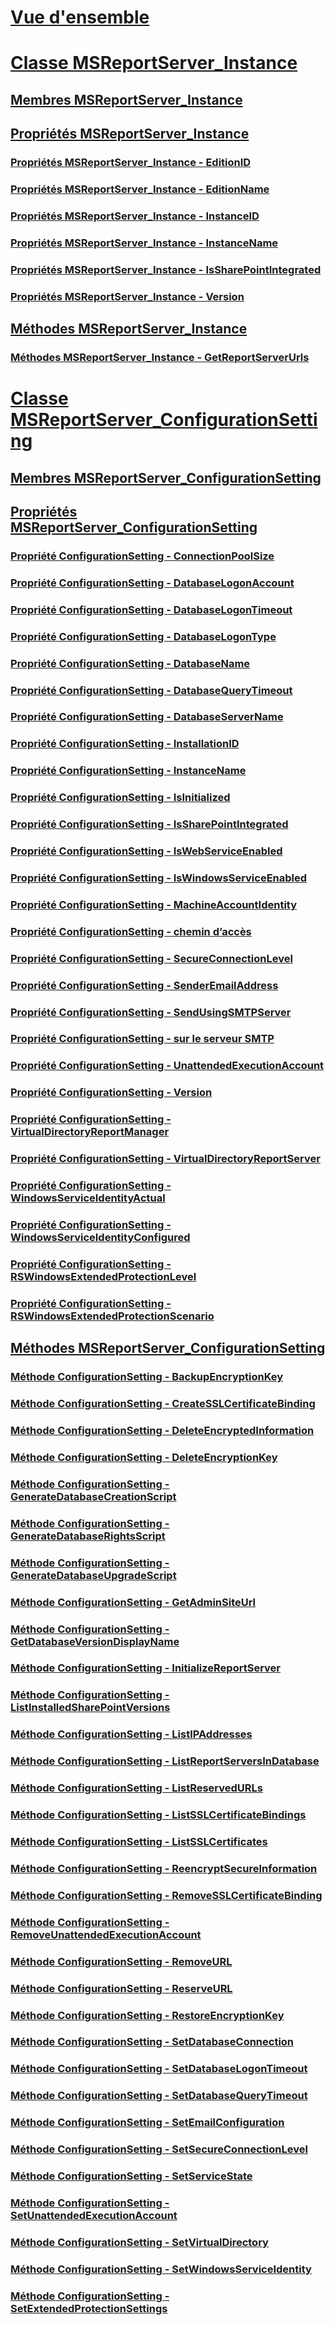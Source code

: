 # [Vue d'ensemble](reporting-services-wmi-provider-library-reference-ssrs.md)  
# [Classe MSReportServer_Instance](msreportserver-instance-class.md)  
## [Membres MSReportServer_Instance](msreportserver-instance-members.md)  
## [Propriétés MSReportServer_Instance](msreportserver-instance-properties.md)  
### [Propriétés MSReportServer_Instance - EditionID](msreportserver-instance-properties-editionid.md)  
### [Propriétés MSReportServer_Instance - EditionName](msreportserver-instance-properties-editionname.md)  
### [Propriétés MSReportServer_Instance - InstanceID](msreportserver-instance-properties-instanceid.md)  
### [Propriétés MSReportServer_Instance - InstanceName](msreportserver-instance-properties-instancename.md)  
### [Propriétés MSReportServer_Instance - IsSharePointIntegrated](msreportserver-instance-properties-issharepointintegrated.md)  
### [Propriétés MSReportServer_Instance - Version](msreportserver-instance-properties-version.md)  
## [Méthodes MSReportServer_Instance](msreportserver-instance-methods.md)  
### [Méthodes MSReportServer_Instance - GetReportServerUrls](msreportserver-instance-methods-getreportserverurls.md)  
# [Classe MSReportServer_ConfigurationSetting](msreportserver-configurationsetting-class.md)  
## [Membres MSReportServer_ConfigurationSetting](msreportserver-configurationsetting-members.md)  
## [Propriétés MSReportServer_ConfigurationSetting](msreportserver-configurationsetting-properties.md)  
### [Propriété ConfigurationSetting - ConnectionPoolSize](configurationsetting-property-connectionpoolsize.md)  
### [Propriété ConfigurationSetting - DatabaseLogonAccount](configurationsetting-property-databaselogonaccount.md)  
### [Propriété ConfigurationSetting - DatabaseLogonTimeout](configurationsetting-property-databaselogontimeout.md)  
### [Propriété ConfigurationSetting - DatabaseLogonType](configurationsetting-property-databaselogontype.md)  
### [Propriété ConfigurationSetting - DatabaseName](configurationsetting-property-databasename.md)  
### [Propriété ConfigurationSetting - DatabaseQueryTimeout](configurationsetting-property-databasequerytimeout.md)  
### [Propriété ConfigurationSetting - DatabaseServerName](configurationsetting-property-databaseservername.md)  
### [Propriété ConfigurationSetting - InstallationID](configurationsetting-property-installationid.md)  
### [Propriété ConfigurationSetting - InstanceName](configurationsetting-property-instancename.md)  
### [Propriété ConfigurationSetting - IsInitialized](configurationsetting-property-isinitialized.md)  
### [Propriété ConfigurationSetting - IsSharePointIntegrated](configurationsetting-property-issharepointintegrated.md)  
### [Propriété ConfigurationSetting - IsWebServiceEnabled](configurationsetting-property-iswebserviceenabled.md)  
### [Propriété ConfigurationSetting - IsWindowsServiceEnabled](configurationsetting-property-iswindowsserviceenabled.md)  
### [Propriété ConfigurationSetting - MachineAccountIdentity](configurationsetting-property-machineaccountidentity.md)  
### [Propriété ConfigurationSetting - chemin d’accès](configurationsetting-property-pathname.md)  
### [Propriété ConfigurationSetting - SecureConnectionLevel](configurationsetting-property-secureconnectionlevel.md)  
### [Propriété ConfigurationSetting - SenderEmailAddress](configurationsetting-property-senderemailaddress.md)  
### [Propriété ConfigurationSetting - SendUsingSMTPServer](configurationsetting-property-sendusingsmtpserver.md)  
### [Propriété ConfigurationSetting - sur le serveur SMTP](configurationsetting-property-smtpserver.md)  
### [Propriété ConfigurationSetting - UnattendedExecutionAccount](configurationsetting-property-unattendedexecutionaccount.md)  
### [Propriété ConfigurationSetting - Version](configurationsetting-property-version.md)  
### [Propriété ConfigurationSetting - VirtualDirectoryReportManager](configurationsetting-property-virtualdirectoryreportmanager.md)  
### [Propriété ConfigurationSetting - VirtualDirectoryReportServer](configurationsetting-property-virtualdirectoryreportserver.md)  
### [Propriété ConfigurationSetting - WindowsServiceIdentityActual](configurationsetting-property-windowsserviceidentityactual.md)  
### [Propriété ConfigurationSetting - WindowsServiceIdentityConfigured](windowsserviceidentityconfigured-property.md)  
### [Propriété ConfigurationSetting - RSWindowsExtendedProtectionLevel](rswindowsextendedprotectionlevel-property.md)  
### [Propriété ConfigurationSetting - RSWindowsExtendedProtectionScenario](rswindowsextendedprotectionscenario-property.md)  
## [Méthodes MSReportServer_ConfigurationSetting](msreportserver-configurationsetting-methods.md)  
### [Méthode ConfigurationSetting - BackupEncryptionKey](configurationsetting-method-backupencryptionkey.md)  
### [Méthode ConfigurationSetting - CreateSSLCertificateBinding](configurationsetting-method-createsslcertificatebinding.md)  
### [Méthode ConfigurationSetting - DeleteEncryptedInformation](configurationsetting-method-deleteencryptedinformation.md)  
### [Méthode ConfigurationSetting - DeleteEncryptionKey](configurationsetting-method-deleteencryptionkey.md)  
### [Méthode ConfigurationSetting - GenerateDatabaseCreationScript](configurationsetting-method-generatedatabasecreationscript.md)  
### [Méthode ConfigurationSetting - GenerateDatabaseRightsScript](configurationsetting-method-generatedatabaserightsscript.md)  
### [Méthode ConfigurationSetting - GenerateDatabaseUpgradeScript](configurationsetting-method-generatedatabaseupgradescript.md)  
### [Méthode ConfigurationSetting - GetAdminSiteUrl](configurationsetting-method-getadminsiteurl.md)  
### [Méthode ConfigurationSetting - GetDatabaseVersionDisplayName](configurationsetting-method-getdatabaseversiondisplayname.md)  
### [Méthode ConfigurationSetting - InitializeReportServer](configurationsetting-method-initializereportserver.md)  
### [Méthode ConfigurationSetting - ListInstalledSharePointVersions](configurationsetting-method-listinstalledsharepointversions.md)  
### [Méthode ConfigurationSetting - ListIPAddresses](configurationsetting-method-listipaddresses.md)  
### [Méthode ConfigurationSetting - ListReportServersInDatabase](configurationsetting-method-listreportserversindatabase.md)  
### [Méthode ConfigurationSetting - ListReservedURLs](configurationsetting-method-listreservedurls.md)  
### [Méthode ConfigurationSetting - ListSSLCertificateBindings](configurationsetting-method-listsslcertificatebindings.md)  
### [Méthode ConfigurationSetting - ListSSLCertificates](configurationsetting-method-listsslcertificates.md)  
### [Méthode ConfigurationSetting - ReencryptSecureInformation](configurationsetting-method-reencryptsecureinformation.md)  
### [Méthode ConfigurationSetting - RemoveSSLCertificateBinding](configurationsetting-method-removesslcertificatebinding.md)  
### [Méthode ConfigurationSetting - RemoveUnattendedExecutionAccount](configurationsetting-method-removeunattendedexecutionaccount.md)  
### [Méthode ConfigurationSetting - RemoveURL](configurationsetting-method-removeurl.md)  
### [Méthode ConfigurationSetting - ReserveURL](configurationsetting-method-reserveurl.md)  
### [Méthode ConfigurationSetting - RestoreEncryptionKey](configurationsetting-method-restoreencryptionkey.md)  
### [Méthode ConfigurationSetting - SetDatabaseConnection](configurationsetting-method-setdatabaseconnection.md)  
### [Méthode ConfigurationSetting - SetDatabaseLogonTimeout](configurationsetting-method-setdatabaselogontimeout.md)  
### [Méthode ConfigurationSetting - SetDatabaseQueryTimeout](configurationsetting-method-setdatabasequerytimeout.md)  
### [Méthode ConfigurationSetting - SetEmailConfiguration](configurationsetting-method-setemailconfiguration.md)  
### [Méthode ConfigurationSetting - SetSecureConnectionLevel](configurationsetting-method-setsecureconnectionlevel.md)  
### [Méthode ConfigurationSetting - SetServiceState](configurationsetting-method-setservicestate.md)  
### [Méthode ConfigurationSetting - SetUnattendedExecutionAccount](configurationsetting-method-setunattendedexecutionaccount.md)  
### [Méthode ConfigurationSetting - SetVirtualDirectory](configurationsetting-method-setvirtualdirectory.md)  
### [Méthode ConfigurationSetting - SetWindowsServiceIdentity](configurationsetting-method-setwindowsserviceidentity.md)  
### [Méthode ConfigurationSetting - SetExtendedProtectionSettings](configurationsetting-method-setextendedprotectionsettings.md)  
